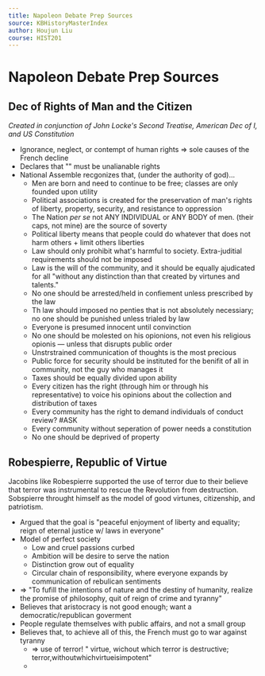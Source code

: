 ```yaml
---
title: Napoleon Debate Prep Sources
source: KBHistoryMasterIndex
author: Houjun Liu
course: HIST201
---
```


# Napoleon Debate Prep Sources

## Dec of Rights of Man and the Citizen
*Created in conjunction of John Locke's Second Treatise, American Dec of I, and US Constitution*


* Ignorance, neglect, or contempt of human rights => sole causes of the French decline
* Declares that "" must be unalianable rights
* National Assemble recgonizes that, (under the authority of god)...
	* Men are born and need to continue to be free; classes are only founded upon utility
	* Political associations is created for the preservation of man's rights of liberty, property, security, and resistance to oppression
	 * The Nation *per se* not ANY INDIVIDUAL or ANY BODY of men. (their caps, not mine) are the source of soverty
	* Political liberty means that people could do whatever that does not harm others + limit others liberties
	* Law should only prohibit what's harmful to society. Extra-juditial requirements should not be imposed
	* Law is the will of the community, and it should be equally ajudicated for all "without any distinction than that created by virtunes and talents."
	* No one should be arrested/held in confiement unless prescribed by the law
	* Th law should imposed no penties that is not absolutely necessiary; no one should be punished unless trialed by law
	* Everyone is presumed innocent until convinction
	* No one should be molested on his opionions, not even his religious opionis — unless that disrupts public order
	* Unstrstrained communication of thoughts is the most precious
	* Public force for security should be instituted for the benifit of all in community, not the guy who manages it
	* Taxes should be equally divided upon ability
	* Every citizen has the right (through him or through his representative) to voice his opinions about the collection and distribution of taxes
	* Every community has the right to demand individuals of conduct review? #ASK
	* Every community without seperation of power needs a constitution
	* No one should be deprived of property
	
## Robespierre, Republic of Virtue

Jacobins like Robespierre supported the use of terror due to their believe that terror was instrumental to rescue the Revolution from destruction. Sobspierre throught himself as the model of good virtunes, citizenship, and patriotism.

* Argued that the goal is "peaceful enjoyment of liberty and equality; reign of eternal justice w/ laws in everyone"
* Model of perfect society
	* Low and cruel passions curbed
	* Ambition will be desire to serve the nation
	* Distinction grow out of equality
	* Circular chain of responsibility, where everyone expands by communication of rebulican sentiments
* => "To fufill the intentions of nature and the destiny of humanity, realize the promise of philosophy, quit of reign of crime and tyranny"
* Believes that aristocracy is not good enough; want a democratic/republican goverment
* People regulate themselves with public affairs, and not a small group
* Believes that, to achieve all of this, the French must go to war against tyranny
	* => use of terror! " virtue, wichout which terror is destructive; terror,withoutwhichvirtueisimpotent"
	* 

